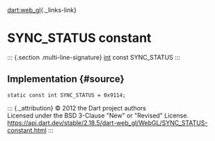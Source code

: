 [dart:web\_gl](../../dart-web_gl/dart-web_gl-library){._links-link}

SYNC\_STATUS constant
=====================

::: {.section .multi-line-signature}
[int](../../dart-core/int-class) const SYNC\_STATUS
:::

Implementation {#source}
--------------

``` {.language-dart data-language="dart"}
static const int SYNC_STATUS = 0x9114;
```

::: {._attribution}
© 2012 the Dart project authors\
Licensed under the BSD 3-Clause \"New\" or \"Revised\" License.\
<https://api.dart.dev/stable/2.18.5/dart-web_gl/WebGL/SYNC_STATUS-constant.html>
:::
